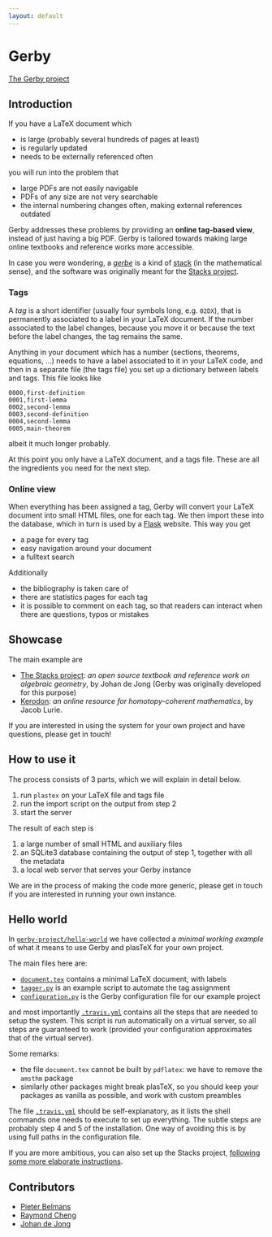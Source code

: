 ```yaml
---
layout: default
---
```


# Gerby

[The Gerby project](https://gerby-project.github.io/)

## Introduction
If you have a LaTeX document which

* is large (probably several hundreds of pages at least)
* is regularly updated
* needs to be externally referenced often

you will run into the problem that

* large PDFs are not easily navigable
* PDFs of any size are not very searchable
* the internal numbering changes often, making external references outdated

Gerby addresses these problems by providing an **online tag-based view**, instead of just having a big PDF. Gerby is tailored towards making large online textbooks and reference works more accessible.

In case you were wondering, a [*gerbe*](https://en.wikipedia.org/wiki/Gerbe) is a kind of [stack](https://en.wikipedia.org/wiki/Stack_(mathematics)) (in the mathematical sense), and the software was originally meant for the [Stacks project](https://stacks.math.columbia.edu).


### Tags
A *tag* is a short identifier (usually four symbols long, e.g. `02DX`), that is permanently associated to a label in your LaTeX document. If the number associated to the label changes, because you move it or because the text before the label changes, the tag remains the same.

Anything in your document which has a number (sections, theorems, equations, ...) needs to have a label associated to it in your LaTeX code, and then in a separate file (the tags file) you set up a dictionary between labels and tags. This file looks like

```
0000,first-definition
0001,first-lemma
0002,second-lemma
0003,second-definition
0004,second-lemma
0005,main-theorem
```

albeit it much longer probably.

At this point you only have a LaTeX document, and a tags file. These are all the ingredients you need for the next step.

### Online view
When everything has been assigned a tag, Gerby will convert your LaTeX document into small HTML files, one for each tag. We then import these into the database, which in turn is used by a [Flask](http://flask.pocoo.org) website. This way you get

* a page for every tag
* easy navigation around your document
* a fulltext search

Additionally

* the bibliography is taken care of
* there are statistics pages for each tag
* it is possible to comment on each tag, so that readers can interact when there are questions, typos or mistakes


## Showcase
The main example are

* [The Stacks project](https://stacks.math.columbia.edu): _an open source textbook and reference work on algebraic geometry_, by Johan de Jong (Gerby was originally developed for this purpose)
* [Kerodon](https://kerodon.net): _an online resource for homotopy-coherent mathematics_, by Jacob Lurie.

If you are interested in using the system for your own project and have questions, please get in touch!


## How to use it
The process consists of 3 parts, which we will explain in detail below.

1. run `plastex` on your LaTeX file and tags file
2. run the import script on the output from step 2
3. start the server

The result of each step is

1. a large number of small HTML and auxiliary files
2. an SQLite3 database containing the output of step 1, together with all the metadata
3. a local web server that serves your Gerby instance

We are in the process of making the code more generic, please get in touch if you are interested in running your own instance.


## Hello world
In [`gerby-project/hello-world`](https://github.com/gerby-project/hello-world) we have collected a _minimal working example_ of what it means to use Gerby and plasTeX for your own project.

The main files here are:

* [`document.tex`](https://github.com/gerby-project/hello-world/blob/master/document.tex) contains a minimal LaTeX document, with labels
* [`tagger.py`](https://github.com/gerby-project/hello-world/blob/master/tagger.py) is an example script to automate the tag assignment
* [`configuration.py`](https://github.com/gerby-project/hello-world/blob/master/configuration.py) is the Gerby configuration file for our example project

and most importantly [`.travis.yml`](https://github.com/gerby-project/hello-world/blob/master/.travis.yml) contains all the steps that are needed to setup the system. This script is run automatically on a virtual server, so all steps are guaranteed to work (provided your configuration approximates that of the virtual server).

Some remarks:

* the file `document.tex` cannot be built by `pdflatex`: we have to remove the `amsthm` package
* similarly other packages might break plasTeX, so you should keep your packages as vanilla as possible, and work with custom preambles

The file [`.travis.yml`](https://github.com/gerby-project/hello-world/blob/master/.travis.yml) should be self-explanatory, as it lists the shell commands one needs to execute to set up everything. The subtle steps are probably step 4 and 5 of the installation. One way of avoiding this is by using full paths in the configuration file.


If you are more ambitious, you can also set up the Stacks project, [following some more elaborate instructions](/stacks-instructions).


## Contributors

* [Pieter Belmans](http://pbelmans.ncag.info)
* [Raymond Cheng](http://chngr.github.io/)
* [Johan de Jong](http://www.math.columbia.edu/~dejong/)
